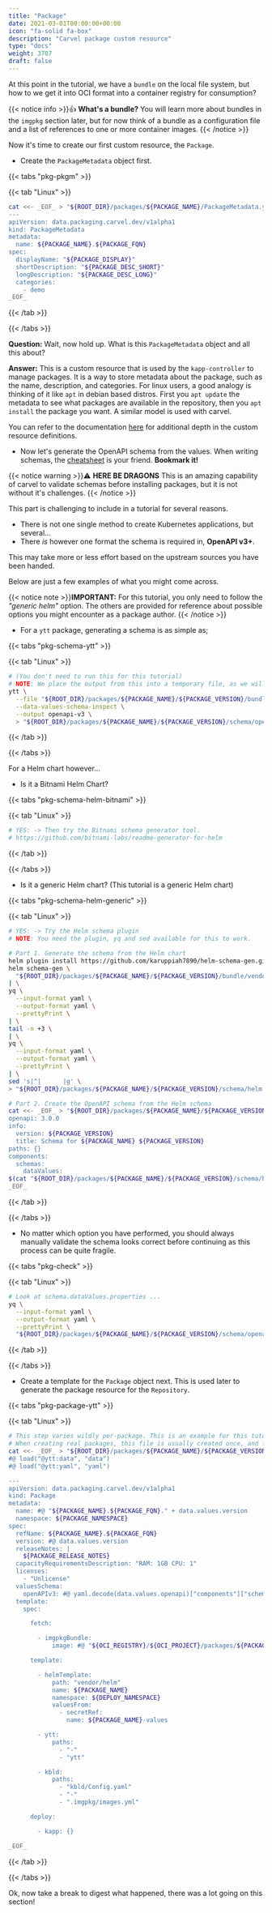 ```yaml
---
title: "Package"
date: 2021-03-01T00:00:00+00:00
icon: "fa-solid fa-box"
description: "Carvel package custom resource"
type: "docs"
weight: 3707
draft: false
---
```


At this point in the tutorial, we have a `bundle` on the local file system, but how to we get it into OCI format into a container registry for consumption?

{{< notice info >}}👍 **What's a bundle?** You will learn more about bundles in the `imgpkg` section later, but for now think of a bundle as a configuration file and a list of references to one or more container images.
{{< /notice >}}

Now it's time to create our first custom resource, the `Package`.

- Create the `PackageMetadata` object first.

{{< tabs "pkg-pkgm" >}}

{{< tab "Linux" >}}

```bash
cat <<- _EOF_ > "${ROOT_DIR}/packages/${PACKAGE_NAME}/PackageMetadata.yaml"
---
apiVersion: data.packaging.carvel.dev/v1alpha1
kind: PackageMetadata
metadata:
  name: ${PACKAGE_NAME}.${PACKAGE_FQN}
spec:
  displayName: "${PACKAGE_DISPLAY}"
  shortDescription: "${PACKAGE_DESC_SHORT}"
  longDescription: "${PACKAGE_DESC_LONG}"
  categories:
    - demo
_EOF_
```

{{< /tab >}}

{{< /tabs >}}

**Question:** Wait, now hold up. What is this `PackageMetadata` object and all this about?

**Answer:** This is a custom resource that is used by the `kapp-controller` to manage packages. It is a way to store metadata about the package, such as the name, description, and categories. For linux users, a good analogy is thinking of it like `apt` in debian based distros. First you `apt update` the metadata to see what packages are available in the repository, then you `apt install` the package you want. A similar model is used with carvel.

You can refer to the documentation [here](https://carvel.dev/kapp-controller/docs/v0.46.0/packaging/) for additional depth in the custom resource definitions.

- Now let's generate the OpenAPI schema from the values. When writing schemas, the [cheatsheet](https://carvel.dev/ytt/docs/develop/schema-validations-cheat-sheet/) is your friend. **Bookmark it!**

{{< notice warning >}}⚠️ **HERE BE DRAGONS** This is an amazing capability of carvel to validate schemas before installing packages, but it is not without it's challenges.
{{< /notice >}}

This part is challenging to include in a tutorial for several reasons.

- There is not one single method to create Kubernetes applications, but several...
- There _is_ however one format the schema is required in, **OpenAPI v3+**.

This may take more or less effort based on the upstream sources you have been handed.

Below are just a few examples of what you might come across.

{{< notice note >}}**IMPORTANT:** For this tutorial, you only need to follow the _"generic helm"_ option. The others are provided for reference about possible options you might encounter as a package author.
{{< /notice >}}

- For a `ytt` package, generating a schema is as simple as;

{{< tabs "pkg-schema-ytt" >}}

{{< tab "Linux" >}}

```bash
# (You don't need to run this for this tutorial)
# NOTE: We place the output from this into a temporary file, as we will use it later.
ytt \
  --file "${ROOT_DIR}/packages/${PACKAGE_NAME}/${PACKAGE_VERSION}/bundle/ytt/schema.yaml" \
  --data-values-schema-inspect \
  --output openapi-v3 \
  > "${ROOT_DIR}/packages/${PACKAGE_NAME}/${PACKAGE_VERSION}/schema/openapi.yaml"
```

{{< /tab >}}

{{< /tabs >}}

For a Helm chart however...

- Is it a Bitnami Helm Chart?

{{< tabs "pkg-schema-helm-bitnami" >}}

{{< tab "Linux" >}}

```bash
# YES: -> Then try the Bitnami schema generator tool.
# https://github.com/bitnami-labs/readme-generator-for-helm
```

{{< /tab >}}

{{< /tabs >}}

- Is it a generic Helm chart? (This tutorial is a generic Helm chart)

{{< tabs "pkg-schema-helm-generic" >}}

{{< tab "Linux" >}}

```bash
# YES: -> Try the Helm schema plugin
# NOTE: You need the plugin, yq and sed available for this to work.

# Part 1. Generate the schema from the Helm chart
helm plugin install https://github.com/karuppiah7890/helm-schema-gen.git
helm schema-gen \
  "${ROOT_DIR}/packages/${PACKAGE_NAME}/${PACKAGE_VERSION}/bundle/vendor/helm/values.yaml" \
| \
yq \
  --input-format yaml \
  --output-format yaml \
  --prettyPrint \
| \
tail -n +3 \
| \
yq \
  --input-format yaml \
  --output-format yaml \
  --prettyPrint \
| \
sed 's|^|      |g' \
> "${ROOT_DIR}/packages/${PACKAGE_NAME}/${PACKAGE_VERSION}/schema/helm.yaml"

# Part 2. Create the OpenAPI schema from the Helm schema
cat <<- _EOF_ > "${ROOT_DIR}/packages/${PACKAGE_NAME}/${PACKAGE_VERSION}/schema/openapi.yaml"
openapi: 3.0.0
info:
  version: ${PACKAGE_VERSION}
  title: Schema for ${PACKAGE_NAME} ${PACKAGE_VERSION}
paths: {}
components:
  schemas:
    dataValues:
$(cat "${ROOT_DIR}/packages/${PACKAGE_NAME}/${PACKAGE_VERSION}/schema/helm.yaml")
_EOF_
```

{{< /tab >}}

{{< /tabs >}}

- No matter which option you have performed, you should always manually validate the schema looks correct before continuing as this process can be quite fragile.

{{< tabs "pkg-check" >}}

{{< tab "Linux" >}}

```bash
# Look at schema.dataValues.properties ...
yq \
  --input-format yaml \
  --output-format yaml \
  --prettyPrint \
  "${ROOT_DIR}/packages/${PACKAGE_NAME}/${PACKAGE_VERSION}/schema/openapi.yaml"
```

{{< /tab >}}

{{< /tabs >}}

- Create a template for the `Package` object next. This is used later to generate the package resource for the `Repository`.

{{< tabs "pkg-package-ytt" >}}

{{< tab "Linux" >}}

```bash
# This step varies wildly per-package. This is an example for this tutorial.
# When creating real packages, this file is usually created once, and lasts for the lifetime of the package.
cat <<- _EOF_ > "${ROOT_DIR}/packages/${PACKAGE_NAME}/${PACKAGE_VERSION}/templates/Package.yaml"
#@ load("@ytt:data", "data")
#@ load("@ytt:yaml", "yaml")

---
apiVersion: data.packaging.carvel.dev/v1alpha1
kind: Package
metadata:
  name: #@ "${PACKAGE_NAME}.${PACKAGE_FQN}." + data.values.version
  namespace: ${PACKAGE_NAMESPACE}
spec:
  refName: ${PACKAGE_NAME}.${PACKAGE_FQN}
  version: #@ data.values.version
  releaseNotes: |
    ${PACKAGE_RELEASE_NOTES}
  capacityRequirementsDescription: "RAM: 1GB CPU: 1"
  licenses:
    - "Unlicense"
  valuesSchema:
    openAPIv3: #@ yaml.decode(data.values.openapi)["components"]["schemas"]["dataValues"]
  template:
    spec:

      fetch:

        - imgpkgBundle:
            image: #@ "${OCI_REGISTRY}/${OCI_PROJECT}/packages/${PACKAGE_NAME}:" + data.values.version

      template:

        - helmTemplate:
            path: "vendor/helm"
            name: ${PACKAGE_NAME}
            namespace: ${DEPLOY_NAMESPACE}
            valuesFrom:
              - secretRef:
                name: ${PACKAGE_NAME}-values

        - ytt:
            paths:
              - "-"
              - "ytt"

        - kbld:
            paths:
              - "kbld/Config.yaml"
              - "-"
              - ".imgpkg/images.yml"

      deploy:

        - kapp: {}

_EOF_
```

{{< /tab >}}

{{< /tabs >}}

Ok, now take a break to digest what happened, there was a lot going on this section!
